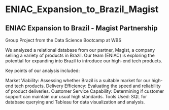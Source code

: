 # ENIAC_Expansion_to_Brazil_Magist

## ENIAC Expansion to Brazil - Magist Partnership
Group Project from the Data Science Bootcamp at WBS

We analyzed a relational database from our partner, Magist, a company selling a variety of products in Brazil. Our team (ENIAC) is exploring the potential for expanding into Brazil to introduce our high-end tech products.

Key points of our analysis included:

Market Viability: Assessing whether Brazil is a suitable market for our high-end tech products.
Delivery Efficiency: Evaluating the speed and reliability of product deliveries.
Customer Service Capability: Determining if customer support can maintain our usual high standards.
Tools Used: SQL for database querying and Tableau for data visualization and analysis.
